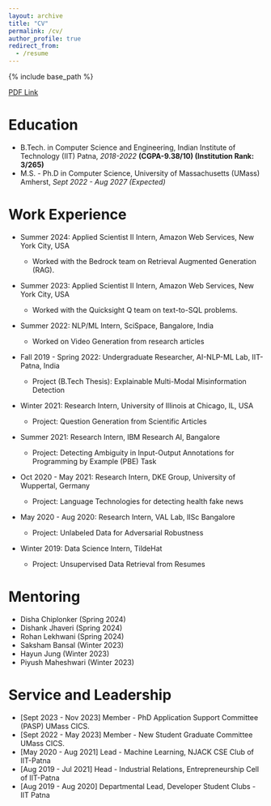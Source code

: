 ```yaml
---
layout: archive
title: "CV"
permalink: /cv/
author_profile: true
redirect_from:
  - /resume
---
```


{% include base_path %}

[PDF Link](https://nish-19.github.io/files/Nischal_UMass_PhD.pdf)

Education
======
* B.Tech. in Computer Science and Engineering, Indian Institute of Technology (IIT) Patna, *2018-2022* **(CGPA-9.38/10) (Institution Rank: 3/265)**
* M.S. - Ph.D in Computer Science, University of Massachusetts (UMass) Amherst, *Sept 2022 - Aug 2027 (Expected)* 

Work Experience
======
* Summer 2024: Applied Scientist II Intern, Amazon Web Services, New York City, USA
  * Worked with the Bedrock team on Retrieval Augmented Generation (RAG). 

* Summer 2023: Applied Scientist II Intern, Amazon Web Services, New York City, USA
  * Worked with the Quicksight Q team on text-to-SQL problems. 

* Summer 2022: NLP/ML Intern, SciSpace, Bangalore, India
  * Worked on Video Generation from research articles

* Fall 2019 - Spring 2022: Undergraduate Researcher, AI-NLP-ML Lab, IIT-Patna, India
  * Project (B.Tech Thesis): Explainable Multi-Modal Misinformation Detection 

* Winter 2021: Research Intern, University of Illinois at Chicago, IL, USA
  * Project: Question Generation from Scientific Articles 

* Summer 2021: Research Intern, IBM Research AI, Bangalore
  * Project: Detecting Ambiguity in Input-Output Annotations for Programming by Example (PBE) Task

* Oct 2020 - May 2021: Research Intern, DKE Group, University of Wuppertal, Germany
  * Project: Language Technologies for detecting health fake news

* May 2020 - Aug 2020: Research Intern, VAL Lab, IISc Bangalore
  * Project: Unlabeled Data for Adversarial Robustness

* Winter 2019: Data Science Intern, TildeHat
  * Project: Unsupervised Data Retrieval from Resumes


Mentoring
======
* Disha Chiplonker (Spring 2024)
* Dishank Jhaveri (Spring 2024)
* Rohan Lekhwani (Spring 2024)
* Saksham Bansal (Winter 2023)
* Hayun Jung (Winter 2023)
* Piyush Maheshwari (Winter 2023)

Service and Leadership
======
* [Sept 2023 - Nov 2023] Member - PhD Application Support Committee (PASP) UMass CICS.
* [Sept 2022 - May 2023] Member - New Student Graduate Committee UMass CICS.
* [May 2020 - Aug 2021] Lead - Machine Learning, NJACK CSE Club of IIT-Patna
* [Aug 2019 - Jul 2021] Head - Industrial Relations, Entrepreneurship Cell of IIT-Patna
* [Aug 2019 - Aug 2020] Departmental Lead, Developer Student Clubs - IIT Patna

